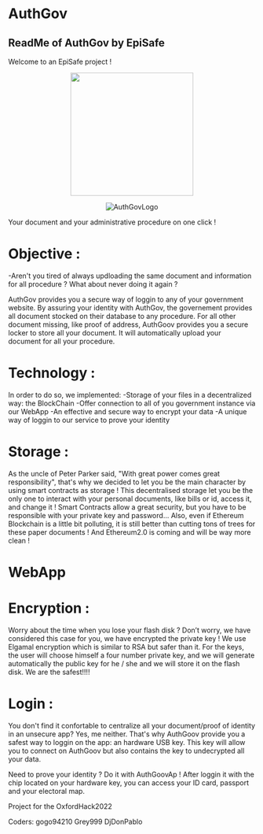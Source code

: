 # AuthGov
ReadMe of AuthGov by EpiSafe
-----------------------------
Welcome to an EpiSafe project !
<p align="center">
  <img src="https://user-images.githubusercontent.com/78035043/155868294-e2bd0e8a-027c-459c-b41a-dcb59593b3ef.png" width="250" height="250"/>
</p>


<p align="center">
  <img src= https://github.com/gogo94210/AuthGov/blob/main/authgov.png?raw=true  alt="AuthGovLogo"/>
</p>

Your document and your administrative procedure on one click !

# Objective :
  -Aren't you tired of always updloading the same document and information for all procedure ? What about never doing it again ?

AuthGov provides you a secure way of loggin to any of your government website.
By assuring your identity with AuthGov, the governement provides all document stocked on their database to any procedure. 
For all other document missing, like proof of address, AuthGoov provides you a secure locker to store all your document. 
It will automatically upload your document for all your procedure.

# Technology :
In order to do so, we implemented:
  -Storage of your files in a decentralized way: the BlockChain
  -Offer connection to all of you government instance via our WebApp
  -An effective and secure way to encrypt your data
  -A unique way of loggin to our service to prove your identity
 
# Storage :
As the uncle of Peter Parker said, "With great power comes great responsibility", that's why we decided to let you be the main character by using smart contracts as storage !
This decentralised storage let you be the only one to interact with your personal documents, like bills or id, access it, and change it ! 
Smart Contracts allow a great security, but you have to be responsible with your private key and password...
Also, even if Ethereum Blockchain is a little bit polluting, it is still better than cutting tons of trees for these paper documents ! And Ethereum2.0 is coming and will be way more clean !

# WebApp

# Encryption :
Worry about the time when you lose your flash disk ? Don’t worry, we have considered this case for you, we have encrypted the private key !
We use Elgamal encryption  which is similar to RSA but safer than it. For the keys, the user will choose himself a four number private key, and we will generate automatically the public key for he / she and we will store it on the flash disk. 
We are the safest!!!!

# Login :
You don't find it confortable to centralize all your document/proof of identity in an unsecure app?
Yes, me neither.
That's why AuthGoov provide you a safest way to loggin on the app: an hardware USB key. This key will allow you to connect on AuthGoov but also contains the key to undecrypted all your data. 


Need to prove your identity ? 
Do it with AuthGoovAp ! After loggin it with the chip located on your hardware key, you can access your ID card, passport and your electoral map.


Project for the OxfordHack2022

Coders:
gogo94210
Grey999
DjDonPablo

